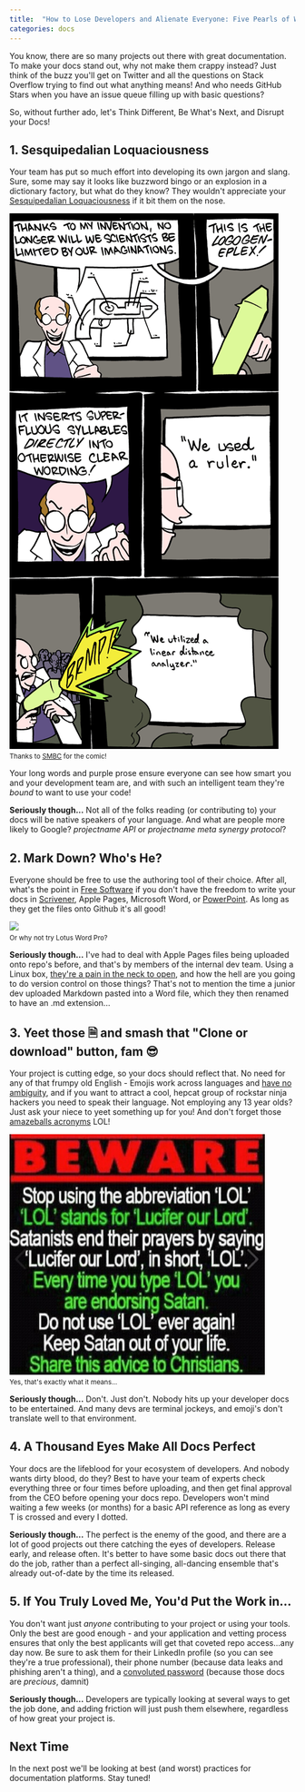 ```yaml
---
title:  "How to Lose Developers and Alienate Everyone: Five Pearls of Wisdom. The Fourth will Blow Your Mind!"
categories: docs
---
```

You know, there are so many projects out there with great documentation. To make your docs stand out, why not make them crappy instead? Just think of the buzz you'll get on Twitter and all the questions on Stack Overflow trying to find out what anything means! And who needs GitHub Stars when you have an issue queue filling up with basic questions?

So, without further ado, let's Think Different, Be What's Next, and Disrupt your Docs!

## 1. Sesquipedalian Loquaciousness

Your team has put so much effort into developing its own jargon and slang. Sure, some may say it looks like buzzword bingo or an explosion in a dictionary factory, but what do they know? They wouldn't appreciate your [Sesquipedalian Loquaciousness](https://tvtropes.org/pmwiki/pmwiki.php/Main/SesquipedalianLoquaciousness) if it bit them on the nose.

![Saturday Morning Breakfast Cereal](/images/docs/jargon.gif)
<br>
<small>Thanks to [SMBC](https://www.smbc-comics.com/comic/2010-08-02) for the comic!</small>

Your long words and purple prose ensure everyone can see how smart you and your development team are, and with such an intelligent team they're *bound* to want to use your code!

**Seriously though...** Not all of the folks reading (or contributing to) your docs will be native speakers of your language. And what are people more likely to Google? *projectname API* or *projectname meta synergy protocol*?

## 2. Mark Down? Who's He?

Everyone should be free to use the authoring tool of their choice. After all, what's the point in [Free Software](https://en.wikipedia.org/wiki/Free_software) if you don't have the freedom to write your docs in [Scrivener](https://www.literatureandlatte.com/scrivener/overview), Apple Pages, Microsoft Word, or [PowerPoint](https://www.slidemagic.com/blog/2012/07/powerpoint-as-word-processor.html). As long as they get the files onto Github it's all good!

![](https://upload.wikimedia.org/wikipedia/en/9/95/Word_Pro.png)
<br>
<small>Or why not try Lotus Word Pro?</small>

**Seriously though...** I've had to deal with Apple Pages files being uploaded onto repo's before, and that's by members of the internal dev team. Using a Linux box, [they're a pain in the neck to open](https://askubuntu.com/questions/43430/how-to-open-mac-documents-page-on-libreoffice/709346), and how the hell are you going to do version control on those things? That's not to mention the time a junior dev uploaded Markdown pasted into a Word file, which they then renamed to have an .md extension...

## 3. Yeet those 🗎  and smash that "Clone or download" button, fam 😎

Your project is cutting edge, so your docs should reflect that. No need for any of that frumpy old English - Emojis work across languages and [have no ambiguity](https://www.lifehack.org/388903/how-people-interpret-emojis-differently-will-amaze-you), and if you want to attract a cool, hepcat group of rockstar ninja hackers you need to speak their language. Not employing any 13 year olds? Just ask your niece to yeet something up for you! And don't forget those [amazeballs acronyms](https://imgur.com/DDynzMk) LOL!

![](/images/docs/lol.jpg)
<br>
<small>Yes, that's exactly what it means...</small>

**Seriously though...** Don't. Just don't. Nobody hits up your developer docs to be entertained. And many devs are terminal jockeys, and emoji's don't translate well to that environment.

## 4. A Thousand Eyes Make All Docs Perfect

Your docs are the lifeblood for your ecosystem of developers. And nobody wants dirty blood, do they? Best to have your team of experts check everything three or four times before uploading, and then get final approval from the CEO before opening your docs repo. Developers won't mind waiting a few weeks (or months) for a basic API reference as long as every T is crossed and every I dotted.

**Seriously though...** The perfect is the enemy of the good, and there are a lot of good projects out there catching the eyes of developers. Release early, and release often. It's better to have some basic docs out there that do the job, rather than a perfect all-singing, all-dancing ensemble that's already out-of-date by the time its released.

## 5. If You Truly Loved Me, You'd Put the Work in...

You don't want just *anyone* contributing to your project or using your tools. Only the best are good enough - and your application and vetting process ensures that only the best applicants will get that coveted repo access...any day now. Be sure to ask them for their LinkedIn profile (so you can see they're a true professional), their phone number (because data leaks and phishing aren't a thing), and a [convoluted password](https://xkcd.com/936/) (because those docs are *precious*, damnit)

**Seriously though...** Developers are typically looking at several ways to get the job done, and adding friction will just push them elsewhere, regardless of how great your project is.

## Next Time

In the next post we'll be looking at best (and worst) practices for documentation platforms. Stay tuned!
